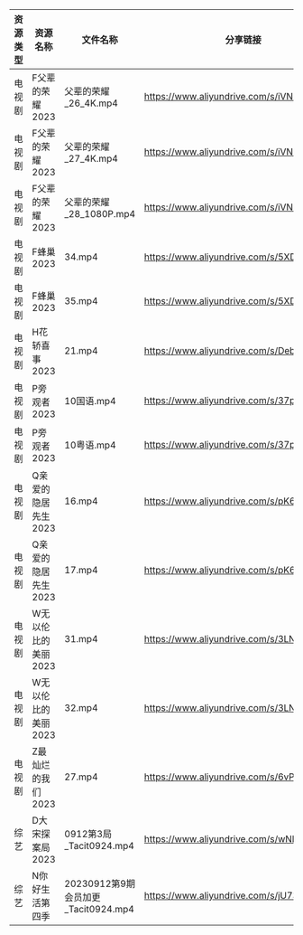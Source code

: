 | 资源类型 | 资源名称         | 文件名称                          | 分享链接                                      | 更新时间       |
| ---- | ------------ | ----------------------------- | ----------------------------------------- | ---------- |
| 电视剧  | F父辈的荣耀2023   | 父辈的荣耀_26_4K.mp4               | https://www.aliyundrive.com/s/iVNwibyXW9P | 2023-09-13 |
| 电视剧  | F父辈的荣耀2023   | 父辈的荣耀_27_4K.mp4               | https://www.aliyundrive.com/s/iVNwibyXW9P | 2023-09-13 |
| 电视剧  | F父辈的荣耀2023   | 父辈的荣耀_28_1080P.mp4            | https://www.aliyundrive.com/s/iVNwibyXW9P | 2023-09-13 |
| 电视剧  | F蜂巢2023      | 34.mp4                        | https://www.aliyundrive.com/s/5XDFM5Edxba | 2023-09-13 |
| 电视剧  | F蜂巢2023      | 35.mp4                        | https://www.aliyundrive.com/s/5XDFM5Edxba | 2023-09-13 |
| 电视剧  | H花轿喜事2023    | 21.mp4                        | https://www.aliyundrive.com/s/Deb73Nu6cAg | 2023-09-13 |
| 电视剧  | P旁观者2023     | 10国语.mp4                      | https://www.aliyundrive.com/s/37pqFfWTwos | 2023-09-13 |
| 电视剧  | P旁观者2023     | 10粤语.mp4                      | https://www.aliyundrive.com/s/37pqFfWTwos | 2023-09-13 |
| 电视剧  | Q亲爱的隐居先生2023 | 16.mp4                        | https://www.aliyundrive.com/s/pK6ZZintQ5o | 2023-09-13 |
| 电视剧  | Q亲爱的隐居先生2023 | 17.mp4                        | https://www.aliyundrive.com/s/pK6ZZintQ5o | 2023-09-13 |
| 电视剧  | W无以伦比的美丽2023 | 31.mp4                        | https://www.aliyundrive.com/s/3LNxF1pwKnT | 2023-09-13 |
| 电视剧  | W无以伦比的美丽2023 | 32.mp4                        | https://www.aliyundrive.com/s/3LNxF1pwKnT | 2023-09-13 |
| 电视剧  | Z最灿烂的我们2023  | 27.mp4                        | https://www.aliyundrive.com/s/6vPRBkMxLP1 | 2023-09-13 |
| 综艺   | D大宋探案局2023   | 0912第3局_Tacit0924.mp4         | https://www.aliyundrive.com/s/wNRc2V3Vaiq | 2023-09-13 |
| 综艺   | N你好生活第四季     | 20230912第9期会员加更_Tacit0924.mp4 | https://www.aliyundrive.com/s/jU73GgvZa9y | 2023-09-13 |
